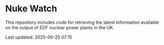 # Nuke Watch

This repository includes code for retrieving the latest information available on the output of EDF nuclear power plants in the UK.

Last updated: 2025-09-25 07:15